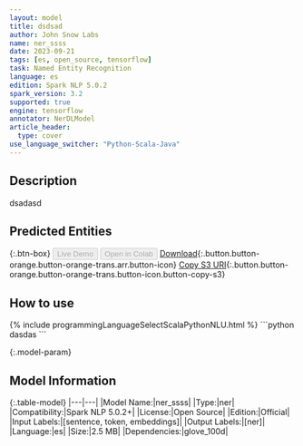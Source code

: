 ```yaml
---
layout: model
title: dsdsad
author: John Snow Labs
name: ner_ssss
date: 2023-09-21
tags: [es, open_source, tensorflow]
task: Named Entity Recognition
language: es
edition: Spark NLP 5.0.2
spark_version: 3.2
supported: true
engine: tensorflow
annotator: NerDLModel
article_header:
  type: cover
use_language_switcher: "Python-Scala-Java"
---
```


## Description

dsadasd

## Predicted Entities



{:.btn-box}
<button class="button button-orange" disabled>Live Demo</button>
<button class="button button-orange" disabled>Open in Colab</button>
[Download](https://s3.amazonaws.com/models-hub-auxdata/public/models/ner_ssss_es_5.0.2_3.2_1695311208722.zip){:.button.button-orange.button-orange-trans.arr.button-icon}
[Copy S3 URI](s3://models-hub-auxdata/public/models/ner_ssss_es_5.0.2_3.2_1695311208722.zip){:.button.button-orange.button-orange-trans.button-icon.button-copy-s3}

## How to use



<div class="tabs-box" markdown="1">
{% include programmingLanguageSelectScalaPythonNLU.html %}
```python
dasdas
```

</div>

{:.model-param}
## Model Information

{:.table-model}
|---|---|
|Model Name:|ner_ssss|
|Type:|ner|
|Compatibility:|Spark NLP 5.0.2+|
|License:|Open Source|
|Edition:|Official|
|Input Labels:|[sentence, token, embeddings]|
|Output Labels:|[ner]|
|Language:|es|
|Size:|2.5 MB|
|Dependencies:|glove_100d|